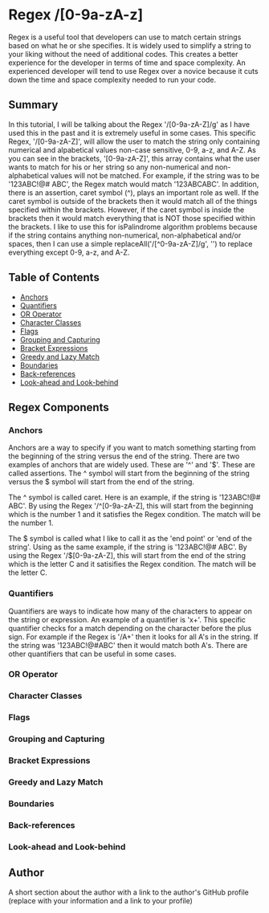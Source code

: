 # Regex /[0-9a-zA-z]

Regex is a useful tool that developers can use to match certain strings based on what he or she specifies. It is widely used to simplify a string to your liking without the need of additional codes. This creates a better experience for the developer in terms of time and space complexity. An experienced developer will tend to use Regex over a novice because it cuts down the time and space complexity needed to run your code.

## Summary

In this tutorial, I will be talking about the Regex '/[0-9a-zA-Z]/g' as I have used this in the past and it is extremely useful in some cases. This specific Regex, '/[0-9a-zA-Z]', will allow the user to match the string only containing numerical and alpabetical values non-case sensitive, 0-9, a-z, and A-Z. As you can see in the brackets, '[0-9a-zA-Z]', this array contains what the user wants to match for his or her string so any non-numerical and non-alphabetical values will not be matched. For example, if the string was to be '123ABC!@# ABC', the Regex match would match '123ABCABC'. In addition, there is an assertion, caret symbol (^), plays an important role as well. If the caret symbol is outside of the brackets then it would match all of the things specified within the brackets. However, if the caret symbol is inside the brackets then it would match everything that is NOT those specified within the brackets. I like to use this for isPalindrome algorithm problems because if the string contains anything non-numerical, non-alphabetical and/or spaces, then I can use a simple replaceAll('/[^0-9a-zA-Z]/g', '') to replace everything except 0-9, a-z, and A-Z.

## Table of Contents

- [Anchors](#anchors)
- [Quantifiers](#quantifiers)
- [OR Operator](#or-operator)
- [Character Classes](#character-classes)
- [Flags](#flags)
- [Grouping and Capturing](#grouping-and-capturing)
- [Bracket Expressions](#bracket-expressions)
- [Greedy and Lazy Match](#greedy-and-lazy-match)
- [Boundaries](#boundaries)
- [Back-references](#back-references)
- [Look-ahead and Look-behind](#look-ahead-and-look-behind)

## Regex Components

### Anchors
Anchors are a way to specify if you want to match something starting from the beginning of the string versus the end of the string. There are two examples of anchors that are widely used. These are '^' and '$'. These are called assertions. The ^ symbol will start from the beginning of the string versus the $ symbol will start from the end of the string.

The ^ symbol is called caret. Here is an example, if the string is '123ABC!@# ABC'. By using the Regex '/^[0-9a-zA-Z], this will start from the beginning which is the number 1 and it satisfies the Regex condition. The match will be the number 1.

The $ symbol is called what I like to call it as the 'end point' or 'end of the string'. Using as the same example, if the string is '123ABC!@# ABC'. By using the Regex '/$[0-9a-zA-Z], this will start from the end of the string which is the letter C and it satisifies the Regex condition. The match will be the letter C.

### Quantifiers
Quantifiers are ways to indicate how many of the characters to appear on the string or expression. An example of a quantifier is 'x+'.
This specific quantifier checks for a match depending on the character before the plus sign. For example if the Regex is '/A+' then it looks for all A's in the string. If the string was '123ABC!@#ABC' then it would match both A's. There are other quantifiers that can be useful in some cases.

### OR Operator


### Character Classes

### Flags

### Grouping and Capturing

### Bracket Expressions

### Greedy and Lazy Match

### Boundaries

### Back-references

### Look-ahead and Look-behind

## Author

A short section about the author with a link to the author's GitHub profile (replace with your information and a link to your profile)
